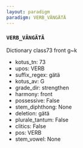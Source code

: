 ```yaml
---
layout: paradigm
paradigm: VERB_VÄNGÄTÄ
---
```

### ` VERB_VÄNGÄTÄ `

Dictionary class73 front g~k
* kotus_tn: 73
* upos: VERB
* suffix_regex: gätä
* kotus_av: G
* grade_dir: strengthen
* harmony: front
* possessive: False
* stem_diphthong: None
* deletion: gätä
* plurale_tantum: False
* clitics: False
* pos: VERB
* stem_vowel: None
